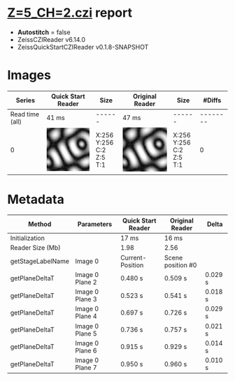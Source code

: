 # [Z=5_CH=2.czi](https://zenodo.org/record/7015307/files/Z%3D5_CH%3D2.czi) report
 - **Autostitch** = false
 - ZeissCZIReader v6.14.0
 - ZeissQuickStartCZIReader v0.1.8-SNAPSHOT

# Images 

| Series            | Quick Start Reader | Size | Original Reader | Size | #Diffs |
|-------------------|--------------------|------|-----------------|------|--------|
| Read time (all)   |41 ms|------|47 ms|------|--------|
|0|![Z=5_CH=2.quick_true.flat_true.stitch_false.series_0.jpg](Z=5_CH=2/Z=5_CH=2.quick_true.flat_true.stitch_false.series_0.jpg)|X:256<br>Y:256<br>C:2<br>Z:5<br>T:1|![Z=5_CH=2.quick_false.flat_true.stitch_false.series_0.jpg](Z=5_CH=2/Z=5_CH=2.quick_false.flat_true.stitch_false.series_0.jpg)|X:256<br>Y:256<br>C:2<br>Z:5<br>T:1|0|

# Metadata

|  Method            | Parameters       | Quick Start Reader | Original Reader | Delta  |
| -------------------|------------------|--------------------|-----------------|------- |
| Initialization     |                  |17 ms|16 ms|        |
| Reader Size (Mb)     |                  |1.98|2.56|        |
| getStageLabelName| Image 0 | Current-Position| Scene position #0| |
| getPlaneDeltaT| Image 0 Plane 2 |  0.480 s |  0.509 s | 0.029 s |
| getPlaneDeltaT| Image 0 Plane 3 |  0.523 s |  0.541 s | 0.018 s |
| getPlaneDeltaT| Image 0 Plane 4 |  0.697 s |  0.726 s | 0.029 s |
| getPlaneDeltaT| Image 0 Plane 5 |  0.736 s |  0.757 s | 0.021 s |
| getPlaneDeltaT| Image 0 Plane 6 |  0.915 s |  0.929 s | 0.014 s |
| getPlaneDeltaT| Image 0 Plane 7 |  0.950 s |  0.960 s | 0.010 s |
